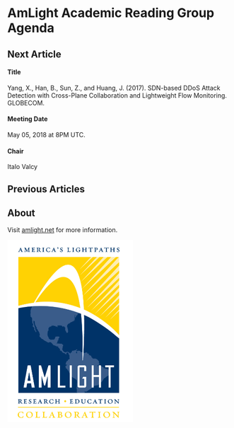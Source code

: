 
# AmLight Academic Reading Group Agenda

## Next Article

#### Title

Yang, X., Han, B., Sun, Z., and Huang, J. (2017). SDN-based DDoS Attack Detection with Cross-Plane Collaboration and Lightweight Flow Monitoring. GLOBECOM.

#### Meeting Date

May 05, 2018 at 8PM UTC.

#### Chair

Italo Valcy

## Previous Articles

## About

Visit [amlight.net](https://www.amlight.net/) for more information.

![amlight_logo](.amlight_logo.png)
